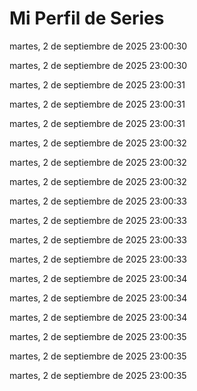﻿# Mi Perfil de Series

martes, 2 de septiembre de 2025 23:00:30



martes, 2 de septiembre de 2025 23:00:30



martes, 2 de septiembre de 2025 23:00:31



martes, 2 de septiembre de 2025 23:00:31



martes, 2 de septiembre de 2025 23:00:31



martes, 2 de septiembre de 2025 23:00:32



martes, 2 de septiembre de 2025 23:00:32



martes, 2 de septiembre de 2025 23:00:32



martes, 2 de septiembre de 2025 23:00:33



martes, 2 de septiembre de 2025 23:00:33



martes, 2 de septiembre de 2025 23:00:33



martes, 2 de septiembre de 2025 23:00:33



martes, 2 de septiembre de 2025 23:00:34



martes, 2 de septiembre de 2025 23:00:34



martes, 2 de septiembre de 2025 23:00:34



martes, 2 de septiembre de 2025 23:00:35



martes, 2 de septiembre de 2025 23:00:35



martes, 2 de septiembre de 2025 23:00:35


